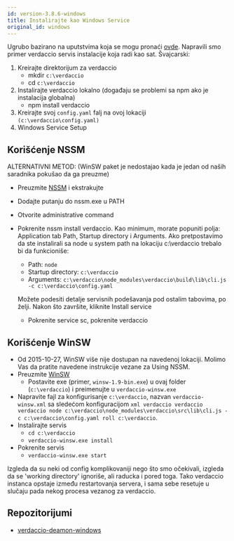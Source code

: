 ```yaml
---
id: version-3.8.6-windows
title: Instalirajte kao Windows Service
original_id: windows
---
```

Ugrubo bazirano na uputstvima koja se mogu pronaći [ovde](http://asysadmin.tumblr.com/post/32941224574/running-nginx-on-windows-as-a-service). Napravili smo primer verdaccio servis instalacije koja radi kao sat. Švajcarski:

1. Kreirajte direktorijum za verdaccio 
    * mkdir `c:\verdaccio`
    * cd `c:\verdaccio`
2. Instalirajte verdaccio lokalno (događaju se problemi sa npm ako je instalacija globalna) 
    * npm install verdaccio
3. Kreirajte svoj `config.yaml` falj na ovoj lokaciji `(c:\verdaccio\config.yaml)`
4. Windows Service Setup

## Korišćenje NSSM

ALTERNATIVNI METOD: (WinSW paket je nedostajao kada je jedan od naših saradnika pokušao da ga preuzme)

* Preuzmite [NSSM](https://www.nssm.cc/download/) i ekstrakujte

* Dodajte putanju do nssm.exe u PATH

* Otvorite administrative command

* Pokrenite nssm install verdaccio. Kao minimum, morate popuniti polja: Application tab Path, Startup directory i Arguments. Ako pretpostavimo da ste instalirali sa node u system path na lokaciju c:\verdaccio trebalo bi da funkcioniše:
    
    * Path: `node`
    * Startup directory: `c:\verdaccio`
    * Arguments: `c:\verdaccio\node_modules\verdaccio\build\lib\cli.js -c c:\verdaccio\config.yaml`
    
    Možete podesiti detalje servisnih podešavanja pod ostalim tabovima, po želji. Nakon što završite, kliknite Install service
    
    * Pokrenite service sc, pokrenite verdaccio

## Korišćenje WinSW

* Od 2015-10-27, WinSW više nije dostupan na navedenoj lokaciji. Molimo Vas da pratite navedene instrukcije vezane za Using NSSM.
* Preuzmite [WinSW](http://repo.jenkins-ci.org/releases/com/sun/winsw/winsw/) 
    * Postavite exe (primer, `winsw-1.9-bin.exe`) u ovaj folder (`c:\verdaccio`) i preimenujte u `verdaccio-winsw.exe`
* Napravite fajl za konfigurisanje `c:\verdaccio`, nazvan `verdaccio-winsw.xml` sa sledećom konfiguracijom `xml verdaccio verdaccio verdaccio node c:\verdaccio\node_modules\verdaccio\src\lib\cli.js -c c:\verdaccio\config.yaml roll c:\verdaccio`.
* Instalirajte servis 
    * `cd c:\verdaccio`
    * `verdaccio-winsw.exe install`
* Pokrenite servis 
    * `verdaccio-winsw.exe start`

Izgleda da su neki od config komplikovaniji nego što smo očekivali, izgleda da se 'working directory' ignoriše, ali raducka i pored toga. Tako verdaccio instanca opstaje između restartovanja servera, i sama sebe resetuje u slučaju pada nekog procesa vezanog za verdaccio.

## Repozitorijumi

* [verdaccio-deamon-windows](https://github.com/davidenke/verdaccio-deamon-windows)